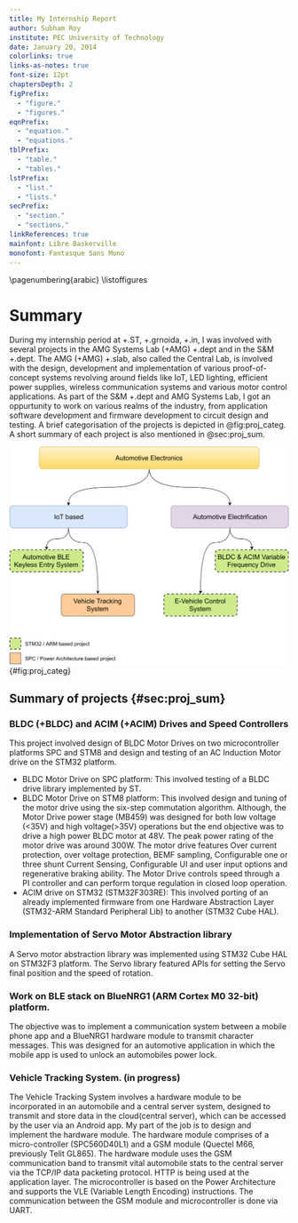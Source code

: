 ```yaml
---
title: My Internship Report
author: Subham Roy
institute: PEC University of Technology
date: January 20, 2014
colorlinks: true
links-as-notes: true
font-size: 12pt
chaptersDepth: 2
figPrefix:
  - "figure."
  - "figures."
eqnPrefix:
  - "equation."
  - "equations."
tblPrefix:
  - "table."
  - "tables."
lstPrefix:
  - "list."
  - "lists."
secPrefix:
  - "section."
  - "sections."
linkReferences: true
mainfont: Libre Baskerville
monofont: Fantasque Sans Mono
---
```

\pagenumbering{arabic}
\listoffigures


# Summary

During my internship period at +.ST, +.grnoida, +.in, I was involved with several projects in the AMG Systems Lab (+AMG) +.dept and in the S&M +.dept. The AMG (+AMG) +.slab, also called the Central Lab, is involved with the design, development and implementation of various proof-of-concept systems revolving around fields like IoT, LED lighting, efficient power supplies, wireless communication systems and various motor control applications. As part of the S&M +.dept and AMG Systems Lab, I got an oppurtunity to work on various realms of the industry, from application software development and firmware development to circuit design and testing. A brief categorisation of the projects is depicted in @fig:proj_categ. A short summary of each project is also mentioned in @sec:proj_sum. 

![Categorisation of projects done in the Internship period.](img/proj_categ.png){#fig:proj_categ}

## Summary of projects {#sec:proj_sum}

### BLDC (+BLDC) and ACIM (+ACIM) Drives and Speed Controllers

This project involved design of BLDC Motor Drives on two microcontroller platforms SPC and STM8 and design and testing of an AC Induction Motor drive on the STM32 platform.
  - BLDC Motor Drive on SPC platform: This involved testing of a BLDC drive library implemented by ST.
  - BLDC Motor Drive on STM8 platform: This involved design and tuning of the motor drive using the six-step commutation algorithm.
     Although, the Motor Drive power stage (MB459) was designed for both low voltage (<35V) and high voltage(>35V) operations but the end objective was to drive a high power BLDC motor at 48V. The peak power rating of the motor drive was around 300W. The motor drive features Over current protection, over voltage protection, BEMF sampling, Configurable one or three shunt Current Sensing, Configurable UI and user input options and regenerative braking ability. The Motor Drive controls speed through a PI controller and can perform torque regulation in closed loop operation. 
  - ACIM drive on STM32 (STM32F303RE): This involved porting of an already implemented firmware from one Hardware Abstraction Layer (STM32-ARM Standard Peripheral Lib) to another (STM32 Cube HAL).

### Implementation of Servo Motor Abstraction library

A Servo motor abstraction library was implemented using STM32 Cube HAL on STM32F3 platform. The Servo library featured APIs for setting the Servo final position and the speed of rotation.

### Work on BLE stack on BlueNRG1 (ARM Cortex M0 32-bit) platform.

The objective was to implement a communication system between a mobile phone app and a BlueNRG1 hardware module to transmit character messages. This was designed for an automotive application in which the mobile app is used to unlock an automobiles power lock.

### Vehicle Tracking System. (in progress)

The Vehicle Tracking System involves a hardware module to be incorporated in an automobile and a central server system, designed to transmit and store data in the cloud(central server), which can be accessed by the user via an Android app. 
My part of the job is to design and implement the hardware module. The hardware module comprises of a micro-controller (SPC560D40L1) and a GSM module (Quectel M66, previously Telit GL865). The hardware module uses the GSM communication band to transmit vital automobile stats to the central server via the TCP/IP data packeting protocol. HTTP is being used at the application layer. The microcontroller is based on the Power Architecture and supports the VLE (Variable Length Encoding) instructions. The communication between the GSM module and microcontroller is done via UART.
